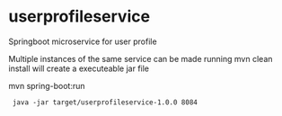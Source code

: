 # userprofileservice
Springboot microservice for user profile

Multiple instances of the same service can be made running
mvn clean install will create a executeable jar file

mvn spring-boot:run

     java -jar target/userprofileservice-1.0.0 8084
